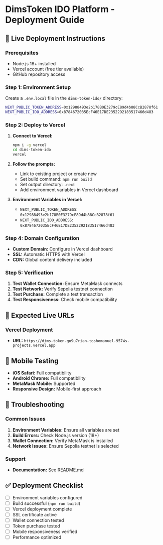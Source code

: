 # DimsToken IDO Platform - Deployment Guide

## 🚀 Live Deployment Instructions

### Prerequisites
- Node.js 18+ installed
- Vercel account (free tier available)
- GitHub repository access

### Step 1: Environment Setup
Create a `.env.local` file in the `dims-token-ido/` directory:
```bash
NEXT_PUBLIC_TOKEN_ADDRESS=0x12988493e2b178B0E3279cE89d4b88CcB2878f61
NEXT_PUBLIC_IDO_ADDRESS=0x8784672035EcF46E17DE2352292183517466d483
```

### Step 2: Deploy to Vercel
1. **Connect to Vercel:**
   ```bash
   npm i -g vercel
   cd dims-token-ido
   vercel
   ```

2. **Follow the prompts:**
   - Link to existing project or create new
   - Set build command: `npm run build`
   - Set output directory: `.next`
   - Add environment variables in Vercel dashboard

3. **Environment Variables in Vercel:**
   - `NEXT_PUBLIC_TOKEN_ADDRESS`: `0x12988493e2b178B0E3279cE89d4b88CcB2878f61`
   - `NEXT_PUBLIC_IDO_ADDRESS`: `0x8784672035EcF46E17DE2352292183517466d483`


### Step 4: Domain Configuration
- **Custom Domain:** Configure in Vercel dashboard
- **SSL:** Automatic HTTPS with Vercel
- **CDN:** Global content delivery included

### Step 5: Verification
1. **Test Wallet Connection:** Ensure MetaMask connects
2. **Test Network:** Verify Sepolia testnet connection
3. **Test Purchase:** Complete a test transaction
4. **Test Responsiveness:** Check mobile compatibility

## 🔗 Expected Live URLs

### Vercel Deployment
- **URL:** `https://dims-token-gu9u7rian-toshomanuel-9574s-projects.vercel.app`


## 📱 Mobile Testing
- **iOS Safari:** Full compatibility
- **Android Chrome:** Full compatibility
- **MetaMask Mobile:** Supported
- **Responsive Design:** Mobile-first approach

## 🔧 Troubleshooting

### Common Issues
1. **Environment Variables:** Ensure all variables are set
2. **Build Errors:** Check Node.js version (18+)
3. **Wallet Connection:** Verify MetaMask is installed
4. **Network Issues:** Ensure Sepolia testnet is selected

### Support
- **Documentation:** See README.md

## ✅ Deployment Checklist
- [ ] Environment variables configured
- [ ] Build successful (`npm run build`)
- [ ] Vercel deployment complete
- [ ] SSL certificate active
- [ ] Wallet connection tested
- [ ] Token purchase tested
- [ ] Mobile responsiveness verified
- [ ] Performance optimized

